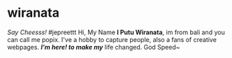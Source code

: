 # wiranata
_Say Cheesss!_ #jepreettt  Hi, My Name **I Putu Wiranata**, im from bali and you can call me popix. I've a hobby to capture people, also a fans of creative webpages.  **_I'm here! to make my_** life changed. God Speed~
